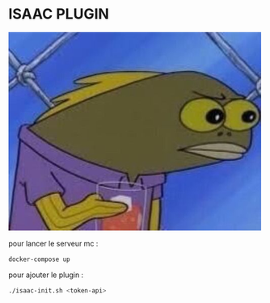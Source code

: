 # ISAAC PLUGIN 

![illustration](./.img/image.png)

pour lancer le serveur mc :

```bash
docker-compose up
```

pour ajouter le plugin :
```bash
./isaac-init.sh <token-api>
```

